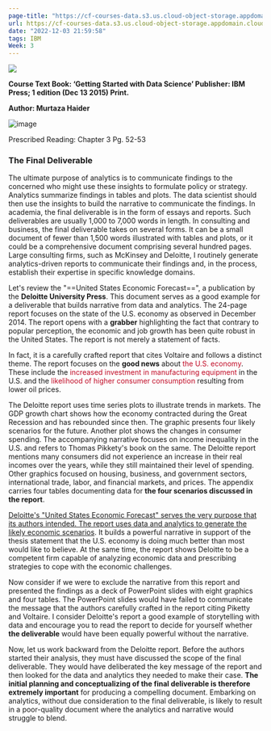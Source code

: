 ```yaml
---
page-title: "https://cf-courses-data.s3.us.cloud-object-storage.appdomain.cloud/IBMDeveloperSkillsNetwork-DS0101EN-SkillsNetwork/labs/Module 3/Reading_The_Final_Deliverable.md.html?origin=www.coursera.org"
url: https://cf-courses-data.s3.us.cloud-object-storage.appdomain.cloud/IBMDeveloperSkillsNetwork-DS0101EN-SkillsNetwork/labs/Module%203/Reading_The_Final_Deliverable.md.html?origin=www.coursera.org
date: "2022-12-03 21:59:58"
tags: IBM
Week: 3
---
```

![](https://cf-courses-data.s3.us.cloud-object-storage.appdomain.cloud/IBMDeveloperSkillsNetwork-DS0101EN-SkillsNetwork/labs/Module%201/images/SN_web_lightmode.png)

**Course Text Book: ‘Getting Started with Data Science’ Publisher: IBM Press; 1 edition (Dec 13 2015) Print.**

**Author: Murtaza Haider**

![image](https://cf-courses-data.s3.us.cloud-object-storage.appdomain.cloud/IBMDeveloperSkillsNetwork-DS0101EN-SkillsNetwork/labs/Module%203/images/Book.PNG)

Prescribed Reading: Chapter 3 Pg. 52-53

### The Final Deliverable

The ultimate purpose of analytics is to communicate findings to the concerned who might use these insights to formulate policy or strategy. Analytics summarize findings in tables and plots. The data scientist should then use the insights to build the narrative to communicate the findings. In academia, the final deliverable is in the form of essays and reports. Such deliverables are usually 1,000 to 7,000 words in length. In consulting and business, the final deliverable takes on several forms. It can be a small document of fewer than 1,500 words illustrated with tables and plots, or it could be a comprehensive document comprising several hundred pages. Large consulting firms, such as McKinsey and Deloitte, I routinely generate analytics-driven reports to communicate their findings and, in the process, establish their expertise in specific knowledge domains.

Let's review the "==United States Economic Forecast==", a publication by the **Deloitte University Press**. This document serves as a good example for a deliverable that builds narrative from data and analytics. The 24-page report focuses on the state of the U.S. economy as observed in December 2014. The report opens with a **grabber** highlighting the fact that contrary to popular perception, the economic and job growth has been quite robust in the United States. The report is not merely a statement of facts.

In fact, it is a carefully crafted report that cites Voltaire and follows a distinct theme. The report focuses on the **good news** about <font color=#c10b26>the U.S. economy</font>. These include the <font color=#c10b26>increased investment in manufacturing equipment</font> in the U.S. and the <font color=#c10b26>likelihood of higher consumer consumption</font> resulting from lower oil prices.

The Deloitte report uses time series plots to illustrate trends in markets. The GDP growth chart shows how the economy contracted during the Great Recession and has rebounded since then. The graphic presents four likely scenarios for the future. Another plot shows the changes in consumer spending. The accompanying narrative focuses on income inequality in the U.S. and refers to Thomas Pikkety's book on the same. The Deloitte report mentions many consumers did not experience an increase in their real incomes over the years, while they still maintained their level of spending. Other graphics focused on housing, business, and government sectors, international trade, labor, and financial markets, and prices. The appendix carries four tables documenting data for **the four scenarios discussed in the report**.

<u>Deloitte's "United States Economic Forecast" serves the very purpose that its authors intended. The report uses data and analytics to generate the likely economic scenarios</u>. It builds a powerful narrative in support of the thesis statement that the U.S. economy is doing much better than most would like to believe. At the same time, the report shows Deloitte to be a competent firm capable of analyzing economic data and prescribing strategies to cope with the economic challenges.

Now consider if we were to exclude the narrative from this report and presented the findings as a deck of PowerPoint slides with eight graphics and four tables. The PowerPoint slides would have failed to communicate the message that the authors carefully crafted in the report citing Piketty and Voltaire. I consider Deloitte's report a good example of storytelling with data and encourage you to read the report to decide for yourself whether **the deliverable** would have been equally powerful without the narrative.

Now, let us work backward from the Deloitte report. Before the authors started their analysis, they must have discussed the scope of the final deliverable. They would have deliberated the key message of the report and then looked for the data and analytics they needed to make their case. **The initial planning and conceptualizing of the final deliverable is therefore extremely important** for producing a compelling document. Embarking on analytics, without due consideration to the final deliverable, is likely to result in a poor-quality document where the analytics and narrative would struggle to blend.